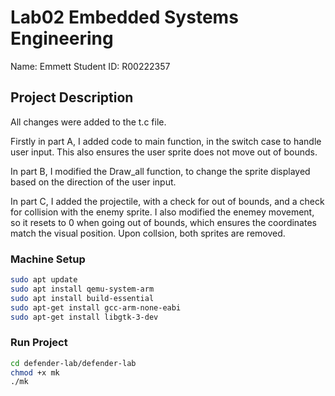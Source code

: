 # Lab02 Embedded Systems Engineering

Name: Emmett
Student ID: R00222357

## Project Description
All changes were added to the t.c file. 

Firstly in part A, I added code to main function, in the switch case to handle user input.
This also ensures the user sprite does not move out of bounds.

In part B, I modified the Draw_all function, to change the sprite displayed based on the direction of the user input.

In part C, I added the projectile, with a check for out of bounds, and a check for collision with the enemy sprite. I also modified the enemey movement, so it resets to 0 when going out of bounds, which ensures the coordinates match the visual position. 
Upon collsion, both sprites are removed. 

### Machine Setup
```bash
sudo apt update
sudo apt install qemu-system-arm
sudo apt install build-essential
sudo apt-get install gcc-arm-none-eabi
sudo apt-get install libgtk-3-dev
```

### Run Project
```bash
cd defender-lab/defender-lab
chmod +x mk
./mk
```